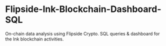 # Flipside-Ink-Blockchain-Dashboard-SQL
On-chain data analysis using Flipside Crypto. SQL queries &amp; dashboard for the Ink blockchain activities.

